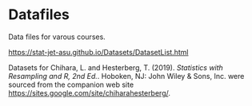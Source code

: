 # Datafiles

Data files for varous courses.

https://stat-jet-asu.github.io/Datasets/DatasetList.html

Datasets for Chihara, L. and Hesterberg, T. (2019). *Statistics with Resampling and R, 2nd Ed.*. Hoboken, NJ: John Wiley & Sons, Inc. were sourced from the companion web site https://sites.google.com/site/chiharahesterberg/.
